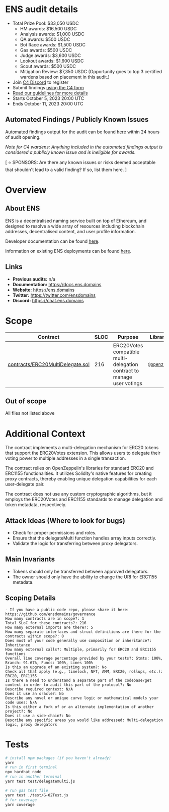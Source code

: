 # ENS audit details
- Total Prize Pool: $33,050 USDC 
  - HM awards: $16,500 USDC 
  - Analysis awards: $1,000 USDC 
  - QA awards: $500 USDC 
  - Bot Race awards: $1,500 USDC 
  - Gas awards: $500 USDC
  - Judge awards: $3,600 USDC 
  - Lookout awards: $1,600 USDC 
  - Scout awards: $500 USDC
  - Mitigation Review: $7,350 USDC (Opportunity goes to top 3 certified wardens based on placement in this audit.) 
- Join [C4 Discord](https://discord.gg/code4rena) to register
- Submit findings [using the C4 form](https://code4rena.com/contests/2023-10-ens/submit)
- [Read our guidelines for more details](https://docs.code4rena.com/roles/wardens)
- Starts October 5, 2023 20:00 UTC 
- Ends October 11, 2023 20:00 UTC

## Automated Findings / Publicly Known Issues

Automated findings output for the audit can be found [here](https://github.com/code-423n4/2023-10-ens/blob/main/bot-report.md) within 24 hours of audit opening.

*Note for C4 wardens: Anything included in the automated findings output is considered a publicly known issue and is ineligible for awards.*

[ ⭐️ SPONSORS: Are there any known issues or risks deemed acceptable that shouldn't lead to a valid finding? If so, list them here. ]

# Overview

## About ENS

ENS is a decentralised naming service built on top of Ethereum, and designed to resolve a wide array of resources including blockchain addresses, decentralised content, and user profile information.

Developer documentation can be found [here](https://docs.ens.domains/).

Information on existing ENS deployments can be found [here](https://docs.ens.domains/ens-deployments).


## Links

- **Previous audits:** n/a
- **Documentation:** https://docs.ens.domains
- **Website:** https://ens.domains
- **Twitter:** https://twitter.com/ensdomains
- **Discord:** https://chat.ens.domains


# Scope

| Contract | SLOC | Purpose | Libraries used |  
| ----------- | ----------- | ----------- | ----------- |
| [contracts/ERC20MultiDelegate.sol](https://github.com/code-423n4/2023-10-ens/blob/main/contracts/ERC20MultiDelegate.sol) | 216 | ERC20Votes compatible multi-delegation contract to manage user votings | [`@openzeppelin/*`](https://openzeppelin.com/contracts/) |

## Out of scope

All files not listed above

# Additional Context

The contract implements a multi-delegation mechanism for ERC20 tokens that support the ERC20Votes extension. This allows users to delegate their voting power to multiple addresses in a single transaction.

The contract relies on OpenZeppelin's libraries for standard ERC20 and ERC1155 functionalities. It utilizes Solidity's native features for creating proxy contracts, thereby enabling unique delegation capabilities for each user-delegate pair.

The contract does not use any custom cryptographic algorithms, but it employs the ERC20Votes and ERC1155 standards to manage delegation and token metadata, respectively.

## Attack Ideas (Where to look for bugs)

  - Check for proper permissions and roles.
  - Ensure that the delegateMulti function handles array inputs correctly.
  - Validate the logic for transferring between proxy delegators.

## Main Invariants

  - Tokens should only be transferred between approved delegators.
  - The owner should only have the ability to change the URI for ERC1155 metadata.

## Scoping Details 

```
- If you have a public code repo, please share it here: https://github.com/ensdomains/governance 
How many contracts are in scope?: 1
Total SLoC for these contracts?: 216
How many external imports are there?: 5
How many separate interfaces and struct definitions are there for the contracts within scope?: 0
Does most of your code generally use composition or inheritance?: Inheritance
How many external calls?: Multiple, primarily for ERC20 and ERC1155 functions
Overall line coverage percentage provided by your tests?: Stmts: 100%, Branch: 91.67%, Funcs: 100%, Lines 100%
Is this an upgrade of an existing system?: No
Check all that apply (e.g., timelock, NFT, AMM, ERC20, rollups, etc.): ERC20, ERC1155
Is there a need to understand a separate part of the codebase/get context in order to audit this part of the protocol?: No
Describe required context: N/A
Does it use an oracle?: No
Describe any novel or unique curve logic or mathematical models your code uses: N/A
Is this either a fork of or an alternate implementation of another project?: No
Does it use a side-chain?: No
Describe any specific areas you would like addressed: Multi-delegation logic, proxy delegators
```

# Tests

```bash
# install npm packages (if you haven't already)
yarn
# run in first terminal
npx hardhat node
# run in another terminal
yarn test test/delegatemulti.js

# run gas test file 
yarn test ./test/G-02Test.js
# for coverage
yarn coverage
```

